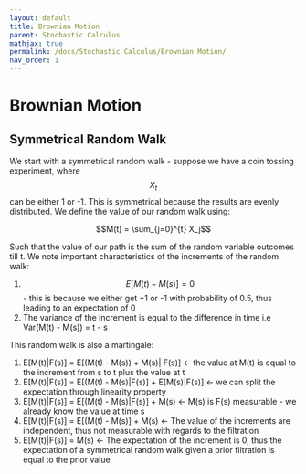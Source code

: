 ```yaml
---
layout: default
title: Brownian Motion
parent: Stochastic Calculus
mathjax: true
permalink: /docs/Stochastic Calculus/Brownian Motion/
nav_order: 1
---
```

# Brownian Motion
## Symmetrical Random Walk
We start with a symmetrical random walk - suppose we have a coin tossing experiment, where $$X_t$$ can be either 1 or -1. This is symmetrical because the results are evenly distributed. We define the value of our random walk using:

$$M(t) = \sum_{j=0}^{t} X_j$$

Such that the value of our path is the sum of the random variable outcomes till t. We note important characteristics of the increments of the random walk:

1. $$E[M(t) - M(s)] = 0$$ - this is because we either get +1 or -1 with probability of 0.5, thus leading to an expectation of 0
2. The variance of the increment is equal to the difference in time i.e Var(M(t) - M(s)) = t - s

This random walk is also a martingale:

1. E[M(t)|F(s)] = E[(M(t) - M(s)) + M(s)| F(s)] <- the value at M(t) is equal to the increment from s to t plus the value at t
2. E[M(t)|F(s)] = E[(M(t) - M(s)|F(s)] + E[M(s)|F(s)] <- we can split the expectation through linearity property
3. E[M(t)|F(s)] = E[(M(t) - M(s)|F(s)] + M(s) <- M(s) is F(s) measurable - we already know the value at time s
4. E[M(t)|F(s)] = E[(M(t) - M(s)] + M(s) <- The value of the increments are independent, thus not measurable with regards to the filtration
5. E[M(t)|F(s)] = M(s) <- The expectation of the increment is 0, thus the expectation of a symmetrical random walk given a prior filtration is equal to the prior value

